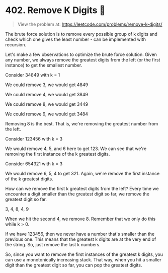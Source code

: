 # 402. Remove K Digits 🔢
> View the problem at: https://leetcode.com/problems/remove-k-digits/

The brute force solution is to remove every possible group of k digits and check which one gives the least number - can be implemented with recursion.

Let's make a few observations to optimize the brute force solution. Given any number, we always remove the greatest digits from the left (or the first instance)
to get the smallest number.

Consider 34849 with k = 1

We could remove 3, we would get 4849

We could remove 4, we would get 3849

We could remove 8, we would get 3449

We could remove 9, we would get 3484

Removing 8 is the best. That is, we're removing the greatest number from the left.

Consider 123456 with k = 3

We would remove 4, 5, and 6 here to get 123. We can see that we're removing the first instance of the k greatest digits.

Consider 654321 with k = 3

We would remove 6, 5, 4 to get 321. Again, we're remove the first instance of the k greatest digits.

How can we remove the first k greatest digits from the left? Every time we encounter a digit smaller than the greatest digit so far, we remove the greatest digit so far.

3, 4, 8, 4, 9

When we hit the second 4, we remove 8. Remember that we only do this while k > 0.

If we have 123456, then we never have a number that's smaller than the previous one. This means that the greatest k digits are at the very end of the string. So, just remove
the last k numbers.

So, since you want to remove the first instances of the greatest k digits, you can use a monotonically increasing stack. That way, 
when you hit a smaller digit than the greatest digit so far, you can pop the greatest digits.




